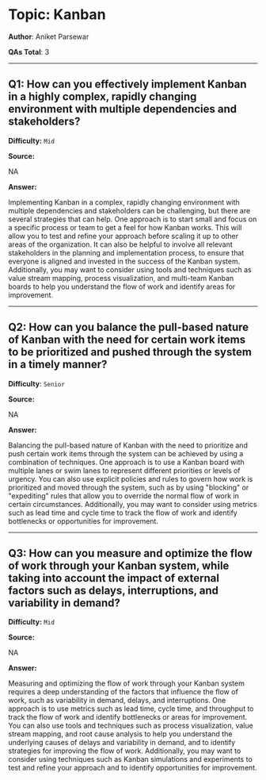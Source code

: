 # Topic: Kanban

**Author**: Aniket Parsewar

**QAs Total**: 3

---

## Q1: How can you effectively implement Kanban in a highly complex, rapidly changing environment with multiple dependencies and stakeholders?

**Difficulty:** `Mid`

**Source:**

NA

**Answer:**

Implementing Kanban in a complex, rapidly changing environment with multiple dependencies and stakeholders can be challenging, but there are several strategies that can help. One approach is to start small and focus on a specific process or team to get a feel for how Kanban works. This will allow you to test and refine your approach before scaling it up to other areas of the organization. It can also be helpful to involve all relevant stakeholders in the planning and implementation process, to ensure that everyone is aligned and invested in the success of the Kanban system. Additionally, you may want to consider using tools and techniques such as value stream mapping, process visualization, and multi-team Kanban boards to help you understand the flow of work and identify areas for improvement.

---

## Q2: How can you balance the pull-based nature of Kanban with the need for certain work items to be prioritized and pushed through the system in a timely manner?

**Difficulty**: `Senior`

**Source:**

NA

**Answer:**


Balancing the pull-based nature of Kanban with the need to prioritize and push certain work items through the system can be achieved by using a combination of techniques. One approach is to use a Kanban board with multiple lanes or swim lanes to represent different priorities or levels of urgency. You can also use explicit policies and rules to govern how work is prioritized and moved through the system, such as by using "blocking" or "expediting" rules that allow you to override the normal flow of work in certain circumstances. Additionally, you may want to consider using metrics such as lead time and cycle time to track the flow of work and identify bottlenecks or opportunities for improvement.



---

## Q3: How can you measure and optimize the flow of work through your Kanban system, while taking into account the impact of external factors such as delays, interruptions, and variability in demand?

**Difficulty:** `Mid`

**Source:**

NA

**Answer:**

Measuring and optimizing the flow of work through your Kanban system requires a deep understanding of the factors that influence the flow of work, such as variability in demand, delays, and interruptions. One approach is to use metrics such as lead time, cycle time, and throughput to track the flow of work and identify bottlenecks or areas for improvement. You can also use tools and techniques such as process visualization, value stream mapping, and root cause analysis to help you understand the underlying causes of delays and variability in demand, and to identify strategies for improving the flow of work. Additionally, you may want to consider using techniques such as Kanban simulations and experiments to test and refine your approach and to identify opportunities for improvement.
